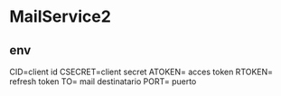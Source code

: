 # MailService2
## env
CID=client id
CSECRET=client secret
ATOKEN= acces token
RTOKEN= refresh token
TO=  mail destinatario
PORT=  puerto